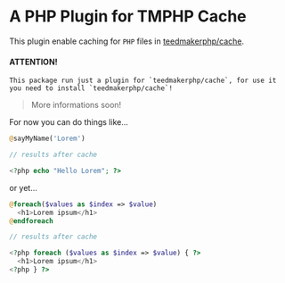 # A PHP Plugin for TMPHP Cache

This plugin enable caching for `PHP` files in [teedmakerphp/cache](https://github.com/teedmakerphp/cache).

#### ATTENTION!

````
This package run just a plugin for `teedmakerphp/cache`, for use it you need to install `teedmakerphp/cache`!
````

> More informations soon!

For now you can do things like...

````php
@sayMyName('Lorem')

// results after cache

<?php echo "Hello Lorem"; ?>
````

or yet...

````php
@foreach($values as $index => $value)
  <h1>Lorem ipsum</h1>
@endforeach

// results after cache

<?php foreach ($values as $index => $value) { ?>
  <h1>Lorem ipsum</h1>
<?php } ?>
````
